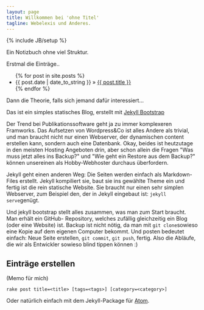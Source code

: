 ```yaml
---
layout: page
title: Willkommen bei 'ohne Titel'
tagline: Webelexis und Anderes.
---
```

{% include JB/setup %}

Ein Notizbuch ohne viel Struktur.

Erstmal die Einträge..

<ul class="posts">
  {% for post in site.posts %}
    <li><span>{{ post.date | date_to_string }}</span> &raquo; <a href="{{ BASE_PATH }}{{ post.url }}">{{ post.title }}</a></li>
  {% endfor %}
</ul>

Dann die Theorie, falls sich jemand dafür interessiert...

Das ist ein simples statisches Blog, erstellt mit [Jekyll Bootstrap](http://jekyllbootstrap.com/usage/jekyll-quick-start.html)

Der Trend bei Publikationssoftware geht ja zu immer komplexeren Framworks. Das Aufsetzen von Wordpress&Co ist alles Andere als trivial, und man braucht nicht nur einen Webserver, der dynamischen content erstellen kann, sondern auch eine Datenbank. Okay, beides ist heutzutage in den meisten Hosting Angeboten drin, aber schon allein die Fragen "Was muss jetzt alles ins Backup?" und "Wie geht ein Restore aus dem Backup?" können unsereinen als Hobby-Webhoster durchaus überfordern.

Jekyll geht einen anderen Weg: Die Seiten werden einfach als Markdown-Files erstellt. Jekyll kompiliert sie, baut sie ins gewählte Theme ein und fertig ist die rein statische Website. Sie braucht nur einen sehr simplen Webserver, zum Beispiel den, der in Jekyll eingebaut ist: `jekyll serve`genügt.

Und jekyll bootstrap stellt alles zusammen, was man zum Start braucht. Man erhält ein GitHub- Repository, welches zufällig gleichzeitig ein Blog (oder eine Website) ist. Backup ist nicht nötig, da man mit `git clone`sowieso eine Kopie auf dem eigenen Computer bekommt. Und posten bedeutet einfach: Neue Seite erstellen, `git commit`, `git push`, fertig. Also die Abläufe, die wir als Entwickler sowieso blind tippen können :)




## Einträge erstellen

(Memo für mich)

`rake post title=<title> [tags=<tags>] [category=<category>]`

Oder natürlich einfach mit dem Jekyll-Package für [Atom](http://www.atom.io).
